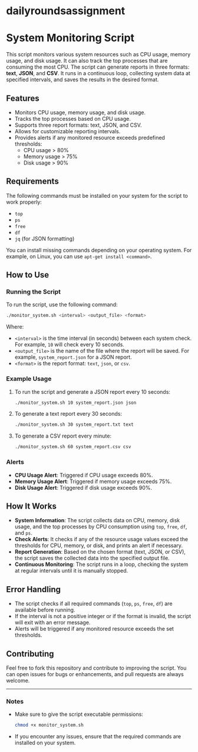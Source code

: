 # dailyroundsassignment

# System Monitoring Script

This script monitors various system resources such as CPU usage, memory usage, and disk usage. It can also track the top processes that are consuming the most CPU. The script can generate reports in three formats: **text**, **JSON**, and **CSV**. It runs in a continuous loop, collecting system data at specified intervals, and saves the results in the desired format.

## Features

- Monitors CPU usage, memory usage, and disk usage.
- Tracks the top processes based on CPU usage.
- Supports three report formats: text, JSON, and CSV.
- Allows for customizable reporting intervals.
- Provides alerts if any monitored resource exceeds predefined thresholds:
  - CPU usage > 80%
  - Memory usage > 75%
  - Disk usage > 90%

## Requirements

The following commands must be installed on your system for the script to work properly:
- `top`
- `ps`
- `free`
- `df`
- `jq` (for JSON formatting)

You can install missing commands depending on your operating system. For example, on Linux, you can use `apt-get install <command>`.

## How to Use

### Running the Script

To run the script, use the following command:

```bash
./monitor_system.sh <interval> <output_file> <format>
```

Where:
- `<interval>` is the time interval (in seconds) between each system check. For example, `10` will check every 10 seconds.
- `<output_file>` is the name of the file where the report will be saved. For example, `system_report.json` for a JSON report.
- `<format>` is the report format: `text`, `json`, or `csv`.

### Example Usage

1. To run the script and generate a JSON report every 10 seconds:

   ```bash
   ./monitor_system.sh 10 system_report.json json
   ```

2. To generate a text report every 30 seconds:

   ```bash
   ./monitor_system.sh 30 system_report.txt text
   ```

3. To generate a CSV report every minute:

   ```bash
   ./monitor_system.sh 60 system_report.csv csv
   ```

### Alerts

- **CPU Usage Alert**: Triggered if CPU usage exceeds 80%.
- **Memory Usage Alert**: Triggered if memory usage exceeds 75%.
- **Disk Usage Alert**: Triggered if disk usage exceeds 90%.

## How It Works

- **System Information**: The script collects data on CPU, memory, disk usage, and the top processes by CPU consumption using `top`, `free`, `df`, and `ps`.
- **Check Alerts**: It checks if any of the resource usage values exceed the thresholds for CPU, memory, or disk, and prints an alert if necessary.
- **Report Generation**: Based on the chosen format (text, JSON, or CSV), the script saves the collected data into the specified output file.
- **Continuous Monitoring**: The script runs in a loop, checking the system at regular intervals until it is manually stopped.

## Error Handling

- The script checks if all required commands (`top`, `ps`, `free`, `df`) are available before running.
- If the interval is not a positive integer or if the format is invalid, the script will exit with an error message.
- Alerts will be triggered if any monitored resource exceeds the set thresholds.

## Contributing

Feel free to fork this repository and contribute to improving the script. You can open issues for bugs or enhancements, and pull requests are always welcome.

---

### Notes

- Make sure to give the script executable permissions:

  ```bash
  chmod +x monitor_system.sh
  ```

- If you encounter any issues, ensure that the required commands are installed on your system.
